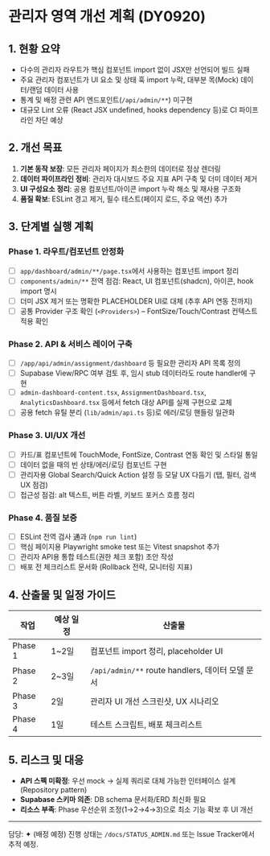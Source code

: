 # 관리자 영역 개선 계획 (DY0920)

## 1. 현황 요약
- 다수의 관리자 라우트가 핵심 컴포넌트 import 없이 JSX만 선언되어 빌드 실패
- 주요 관리자 컴포넌트가 UI 요소 및 상태 훅 import 누락, 대부분 목(Mock) 데이터/랜덤 데이터 사용
- 통계 및 배정 관련 API 엔드포인트(`/api/admin/**`) 미구현
- 대규모 Lint 오류 (React JSX undefined, hooks dependency 등)로 CI 파이프라인 차단 예상

## 2. 개선 목표
1. **기본 동작 보장**: 모든 관리자 페이지가 최소한의 데이터로 정상 렌더링
2. **데이터 파이프라인 정비**: 관리자 대시보드 주요 지표 API 구축 및 더미 데이터 제거
3. **UI 구성요소 정리**: 공용 컴포넌트/아이콘 import 누락 해소 및 재사용 구조화
4. **품질 확보**: ESLint 경고 제거, 필수 테스트(페이지 로드, 주요 액션) 추가

## 3. 단계별 실행 계획
### Phase 1. 라우트/컴포넌트 안정화
- [ ] `app/dashboard/admin/**/page.tsx`에서 사용하는 컴포넌트 import 정리
- [ ] `components/admin/**` 전역 점검: React, UI 컴포넌트(shadcn), 아이콘, hook import 명시
- [ ] 더미 JSX 제거 또는 명확한 PLACEHOLDER UI로 대체 (추후 API 연동 전까지)
- [ ] 공통 Provider 구조 확인 (`<Providers>`) – FontSize/Touch/Contrast 컨텍스트 적용 확인

### Phase 2. API & 서비스 레이어 구축
- [ ] `/app/api/admin/assignment/dashboard` 등 필요한 관리자 API 목록 정의
- [ ] Supabase View/RPC 여부 검토 후, 임시 stub 데이터라도 route handler에 구현
- [ ] `admin-dashboard-content.tsx`, `AssignmentDashboard.tsx`, `AnalyticsDashboard.tsx` 등에서 fetch 대상 API를 실제 구현으로 교체
- [ ] 공용 fetch 유틸 분리 (`lib/admin/api.ts` 등)로 에러/로딩 핸들링 일관화

### Phase 3. UI/UX 개선
- [ ] 카드/표 컴포넌트에 TouchMode, FontSize, Contrast 연동 확인 및 스타일 통일
- [ ] 데이터 없을 때의 빈 상태/에러/로딩 컴포넌트 구현
- [ ] 관리자용 Global Search/Quick Action 설정 등 모달 UX 다듬기 (탭, 필터, 검색 UX 점검)
- [ ] 접근성 점검: alt 텍스트, 버튼 라벨, 키보드 포커스 흐름 정리

### Phase 4. 품질 보증
- [ ] ESLint 전역 검사 通과 (`npm run lint`)
- [ ] 핵심 페이지용 Playwright smoke test 또는 Vitest snapshot 추가
- [ ] 관리자 API용 통합 테스트(권한 체크 포함) 초안 작성
- [ ] 배포 전 체크리스트 문서화 (Rollback 전략, 모니터링 지표)

## 4. 산출물 및 일정 가이드
| 작업 | 예상 일정 | 산출물 |
| --- | --- | --- |
| Phase 1 | 1~2일 | 컴포넌트 import 정리, placeholder UI | 
| Phase 2 | 2~3일 | `/api/admin/**` route handlers, 데이터 모델 문서 |
| Phase 3 | 2일 | 관리자 UI 개선 스크린샷, UX 시나리오 |
| Phase 4 | 1일 | 테스트 스크립트, 배포 체크리스트 |

## 5. 리스크 및 대응
- **API 스펙 미확정**: 우선 mock → 실제 쿼리로 대체 가능한 인터페이스 설계(Repository pattern)
- **Supabase 스키마 의존**: DB schema 문서화/ERD 최신화 필요
- **리소스 부족**: Phase 우선순위 조정(1→2→4→3)으로 최소 기능 확보 후 UI 개선

---
담당: ✦ (배정 예정)
진행 상태는 `/docs/STATUS_ADMIN.md` 또는 Issue Tracker에서 추적 예정.
